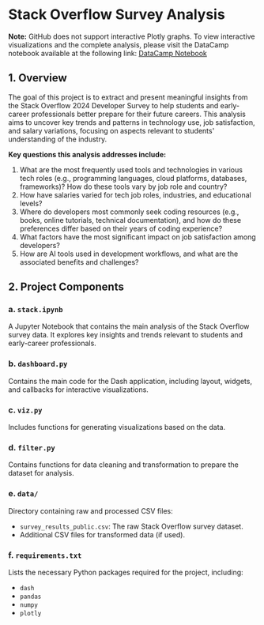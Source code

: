 # Stack Overflow Survey Analysis
**Note:** GitHub does not support interactive Plotly graphs. To view interactive visualizations and the complete analysis, please visit the DataCamp notebook available at the following link: [DataCamp Notebook](https://www.datacamp.com/datalab/w/8eadb104-1ad8-4f1c-b99c-f43d5ab98978/report)

## 1. Overview

The goal of this project is to extract and present meaningful insights from the Stack Overflow 2024 Developer Survey to help students and early-career professionals better prepare for their future careers. This analysis aims to uncover key trends and patterns in technology use, job satisfaction, and salary variations, focusing on aspects relevant to students' understanding of the industry.

**Key questions this analysis addresses include:**

1. What are the most frequently used tools and technologies in various tech roles (e.g., programming languages, cloud platforms, databases, frameworks)? How do these tools vary by job role and country?
2. How have salaries varied for tech job roles, industries, and educational levels?
3. Where do developers most commonly seek coding resources (e.g., books, online tutorials, technical documentation), and how do these preferences differ based on their years of coding experience?
4. What factors have the most significant impact on job satisfaction among developers?
5. How are AI tools used in development workflows, and what are the associated benefits and challenges?

## 2. Project Components

### a. `stack.ipynb`

A Jupyter Notebook that contains the main analysis of the Stack Overflow survey data. It explores key insights and trends relevant to students and early-career professionals.

### b. `dashboard.py`

Contains the main code for the Dash application, including layout, widgets, and callbacks for interactive visualizations.

### c. `viz.py`

Includes functions for generating visualizations based on the data.

### d. `filter.py`

Contains functions for data cleaning and transformation to prepare the dataset for analysis.

### e. `data/`

Directory containing raw and processed CSV files:
- `survey_results_public.csv`: The raw Stack Overflow survey dataset.
- Additional CSV files for transformed data (if used).

### f. `requirements.txt`

Lists the necessary Python packages required for the project, including:
- `dash`
- `pandas`
- `numpy`
- `plotly`
